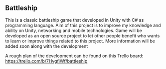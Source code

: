 Battleship
--
This is a classic battleship game that developed in Unity with C# as programming language. Aim of this project is to improve my knowledge and ability on Unity, networking and mobile technologies. Game will be developed as an open source project to let other people benefit who wants to learn or improve things related to this project. More information will be added soon along with the development

A rough plan of the development can be found on this Trello board: https://trello.com/b/7HvgfiWf/battleship
